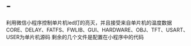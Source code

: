 # -
利用微信小程序控制单片机led灯的亮灭，并且接受来自单片机的温度数据
CORE、DELAY、FATFS、FWLIB、GUI、HARDWARE、OBJ、TFT、USART、USER为单片机源码
剩余的几个文件是配置在小程序中的代码
